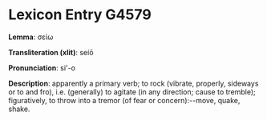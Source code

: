 # Lexicon Entry G4579

**Lemma**: σείω

**Transliteration (xlit)**: seíō

**Pronunciation**: si'-o

**Description**:
apparently a primary verb; to rock (vibrate, properly, sideways or to and fro), i.e. (generally) to agitate (in any direction; cause to tremble); figuratively, to throw into a tremor (of fear or concern):--move, quake, shake.

